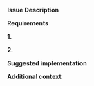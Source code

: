 **Issue Description**


**Requirements**

**1.**

**2.**

**Suggested implementation**

**Additional context**
